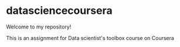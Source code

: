 datasciencecoursera
===================
Welcome to my repository!

This is an assignment  for Data scientist's  toolbox course on Coursera
